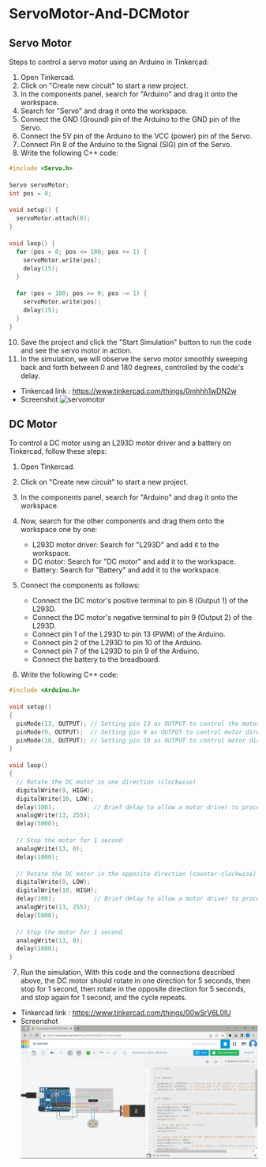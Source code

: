 # ServoMotor-And-DCMotor
## Servo Motor 
Steps to control a servo motor using an Arduino in Tinkercad:
1. Open Tinkercad.
1. Click on "Create new circuit" to start a new project.
3. In the components panel, search for "Arduino" and drag it onto the workspace.
4. Search for "Servo" and drag it onto the workspace.
5. Connect the GND (Ground) pin of the Arduino to the GND pin of the Servo.
6. Connect the 5V pin of the Arduino to the VCC (power) pin of the Servo.
7. Connect Pin 8 of the Arduino to the Signal (SIG) pin of the Servo.
8. Write the following C++ code:
```cpp
#include <Servo.h>

Servo servoMotor;
int pos = 0;

void setup() {
  servoMotor.attach(8);
}

void loop() {
  for (pos = 0; pos <= 180; pos += 1) {
    servoMotor.write(pos);
    delay(15);
  }

  for (pos = 180; pos >= 0; pos -= 1) {
    servoMotor.write(pos);
    delay(15);
  }
}
```
10. Save the project and click the "Start Simulation" button to run the code and see the servo motor in action.
11. In the simulation, we will observe the servo motor smoothly sweeping back and forth between 0 and 180 degrees, controlled by the code's delay.
- Tinkercad link : https://www.tinkercad.com/things/0mhhh1wDN2w
- Screenshot
![servomotor](https://github.com/LatifahAbuhamamah/ServoMotor_And_DCMotor/blob/main/Servomotor_screenshot.png)


## DC Motor
To control a DC motor using an L293D motor driver and a battery on Tinkercad, follow these steps:

1. Open Tinkercad.
2. Click on "Create new circuit" to start a new project.
3. In the components panel, search for "Arduino" and drag it onto the workspace.
4. Now, search for the other components and drag them onto the workspace one by one:
   - L293D motor driver: Search for "L293D" and add it to the workspace.
   - DC motor: Search for "DC motor" and add it to the workspace.
   - Battery: Search for "Battery" and add it to the workspace.
  
5. Connect the components as follows:
   - Connect the DC motor's positive terminal to pin 8 (Output 1) of the L293D.
   - Connect the DC motor's negative terminal to pin 9 (Output 2) of the L293D.
   - Connect pin 1 of the L293D to pin 13 (PWM) of the Arduino.
   - Connect pin 2 of the L293D to pin 10 of the Arduino.
   - Connect pin 7 of the L293D to pin 9 of the Arduino.
   - Connect the battery to the breadboard.
   
6. Write the following C++ code:
```cpp
#include <Arduino.h>

void setup()
{
  pinMode(13, OUTPUT); // Setting pin 13 as OUTPUT to control the motor
  pinMode(9, OUTPUT);  // Setting pin 9 as OUTPUT to control motor direction
  pinMode(10, OUTPUT); // Setting pin 10 as OUTPUT to control motor direction
}

void loop()
{
  // Rotate the DC motor in one direction (clockwise)
  digitalWrite(9, HIGH);
  digitalWrite(10, LOW);
  delay(100);           // Brief delay to allow a motor driver to process direction change
  analogWrite(13, 255);
  delay(5000);

  // Stop the motor for 1 second
  analogWrite(13, 0);
  delay(1000);

  // Rotate the DC motor in the opposite direction (counter-clockwise)
  digitalWrite(9, LOW);
  digitalWrite(10, HIGH);
  delay(100);           // Brief delay to allow a motor driver to process direction change
  analogWrite(13, 255);
  delay(5000);

  // Stop the motor for 1 second
  analogWrite(13, 0);
  delay(1000);
}
```
7. Run the simulation, With this code and the connections described above, the DC motor should rotate in one direction for 5 seconds, then stop for 1 second, then rotate in the opposite direction for 5 seconds, and stop again for 1 second, and the cycle repeats.

- Tinkercad link : https://www.tinkercad.com/things/00wSrV6L0lU
- Screenshot
![imaggge](https://github.com/LatifahAbuhamamah/ServoMotor-And-DCMotor/blob/main/DCmotor-Screenshot.png)
  




